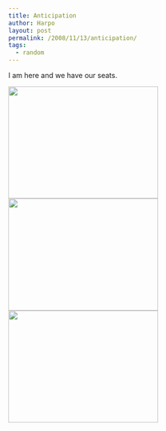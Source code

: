 ```yaml
---
title: Anticipation
author: Harpo
layout: post
permalink: /2008/11/13/anticipation/
tags:
  - random
---
```

I am here and we have our seats.

[<img src="http://www.harpojaeger.com/assets/media/wp-content/uploads/2008/11/l-640-480-f2870d4f-03e2-4271-a486-8d52d2914c10.jpeg" alt="" width="300" height="225" class="alignnone size-full wp-image-364" />][1][<img src="http://www.harpojaeger.com/assets/media/wp-content/uploads/2008/11/l-640-480-8076e829-47aa-4c8c-94b0-894388df08c3.jpeg" alt="" width="300" height="225" class="alignnone size-full wp-image-364" />][2][<img src="http://www.harpojaeger.com/assets/media/wp-content/uploads/2008/11/l-640-480-138eeef9-a722-4836-ba32-314a22420178.jpeg" alt="" width="300" height="225" class="alignnone size-full wp-image-364" />][3]

 [1]: http://www.harpojaeger.com/assets/media/wp-content/uploads/2008/11/l-640-480-f2870d4f-03e2-4271-a486-8d52d2914c10.jpeg
 [2]: http://www.harpojaeger.com/assets/media/wp-content/uploads/2008/11/l-640-480-8076e829-47aa-4c8c-94b0-894388df08c3.jpeg
 [3]: http://www.harpojaeger.com/assets/media/wp-content/uploads/2008/11/l-640-480-138eeef9-a722-4836-ba32-314a22420178.jpeg